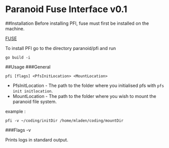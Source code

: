 Paranoid Fuse Interface v0.1
=============================
##Installation
Before installing PFI, fuse must first be installed on the machine.

[FUSE](http://fuse.sourceforge.net/)

To install PFI go to the directory paranoid/pfi and run
```
go build -i
```
##Usage
###General
```
pfi [flags] <PfsInitLocation> <MountLocation>
```

* PfsInitLocation - The path to the folder where you initialised pfs with `pfs init initlocation`.
* MountLocation - The path to the folder where you wish to mount the paranoid file system.

example :
```
pfi -v ~/coding/initDir /home/mladen/coding/mountDir
```

###Flags
-v

Prints logs in standard output.
